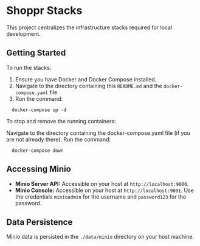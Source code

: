 # Shoppr Stacks

This project centralizes the infrastructure stacks required for local development.

## Getting Started

To run the stacks:

1.  Ensure you have Docker and Docker Compose installed.
2.  Navigate to the directory containing this `README.md` and the `docker-compose.yaml` file.
3.  Run the command:
```shell
  docker-compose up -d
```

To stop and remove the running containers:

Navigate to the directory containing the docker-compose.yaml file (if you are not already there).
Run the command:
```shell
  docker-compose down
```

## Accessing Minio

* **Minio Server API:** Accessible on your host at `http://localhost:9000`.
* **Minio Console:** Accessible on your host at `http://localhost:9001`. Use the credentials `minioadmin` for the username and `password123` for the password.

## Data Persistence

Minio data is persisted in the `./data/minio` directory on your host machine.
